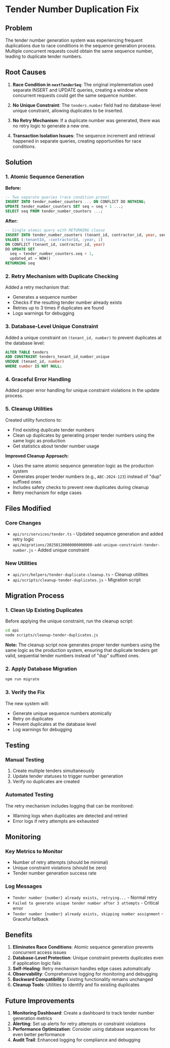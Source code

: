 # Tender Number Duplication Fix

## Problem

The tender number generation system was experiencing frequent duplications due to race conditions in the sequence generation process. Multiple concurrent requests could obtain the same sequence number, leading to duplicate tender numbers.

## Root Causes

1. **Race Condition in `nextTenderSeq`**: The original implementation used separate INSERT and UPDATE queries, creating a window where concurrent requests could get the same sequence number.

2. **No Unique Constraint**: The `tenders.number` field had no database-level unique constraint, allowing duplicates to be inserted.

3. **No Retry Mechanism**: If a duplicate number was generated, there was no retry logic to generate a new one.

4. **Transaction Isolation Issues**: The sequence increment and retrieval happened in separate queries, creating opportunities for race conditions.

## Solution

### 1. Atomic Sequence Generation

**Before:**
```sql
-- Two separate queries (race condition prone)
INSERT INTO tender_number_counters ... ON CONFLICT DO NOTHING;
UPDATE tender_number_counters SET seq = seq + 1 ...;
SELECT seq FROM tender_number_counters ...;
```

**After:**
```sql
-- Single atomic query with RETURNING clause
INSERT INTO tender_number_counters (tenant_id, contractor_id, year, seq)
VALUES (:tenantId, :contractorId, :year, 1)
ON CONFLICT (tenant_id, contractor_id, year) 
DO UPDATE SET 
  seq = tender_number_counters.seq + 1,
  updated_at = NOW()
RETURNING seq
```

### 2. Retry Mechanism with Duplicate Checking

Added a retry mechanism that:
- Generates a sequence number
- Checks if the resulting tender number already exists
- Retries up to 3 times if duplicates are found
- Logs warnings for debugging

### 3. Database-Level Unique Constraint

Added a unique constraint on `(tenant_id, number)` to prevent duplicates at the database level:

```sql
ALTER TABLE tenders 
ADD CONSTRAINT tenders_tenant_id_number_unique 
UNIQUE (tenant_id, number) 
WHERE number IS NOT NULL;
```

### 4. Graceful Error Handling

Added proper error handling for unique constraint violations in the update process.

### 5. Cleanup Utilities

Created utility functions to:
- Find existing duplicate tender numbers
- Clean up duplicates by generating proper tender numbers using the same logic as production
- Get statistics about tender number usage

**Improved Cleanup Approach:**
- Uses the same atomic sequence generation logic as the production system
- Generates proper tender numbers (e.g., `ABC-2024-123`) instead of "dup" suffixed ones
- Includes safety checks to prevent new duplicates during cleanup
- Retry mechanism for edge cases

## Files Modified

### Core Changes
- `api/src/services/tender.ts` - Updated sequence generation and added retry logic
- `api/migrations/20250120000000000000-add-unique-constraint-tender-number.js` - Added unique constraint

### New Utilities
- `api/src/helpers/tender-duplicate-cleanup.ts` - Cleanup utilities
- `api/scripts/cleanup-tender-duplicates.js` - Migration script

## Migration Process

### 1. Clean Up Existing Duplicates

Before applying the unique constraint, run the cleanup script:

```bash
cd api
node scripts/cleanup-tender-duplicates.js
```

**Note:** The cleanup script now generates proper tender numbers using the same logic as the production system, ensuring that duplicate tenders get valid, sequential tender numbers instead of "dup" suffixed ones.

### 2. Apply Database Migration

```bash
npm run migrate
```

### 3. Verify the Fix

The new system will:
- Generate unique sequence numbers atomically
- Retry on duplicates
- Prevent duplicates at the database level
- Log warnings for debugging

## Testing

### Manual Testing
1. Create multiple tenders simultaneously
2. Update tender statuses to trigger number generation
3. Verify no duplicates are created

### Automated Testing
The retry mechanism includes logging that can be monitored:
- Warning logs when duplicates are detected and retried
- Error logs if retry attempts are exhausted

## Monitoring

### Key Metrics to Monitor
- Number of retry attempts (should be minimal)
- Unique constraint violations (should be zero)
- Tender number generation success rate

### Log Messages
- `Tender number {number} already exists, retrying...` - Normal retry
- `Failed to generate unique tender number after 3 attempts` - Critical error
- `Tender number {number} already exists, skipping number assignment` - Graceful fallback

## Benefits

1. **Eliminates Race Conditions**: Atomic sequence generation prevents concurrent access issues
2. **Database-Level Protection**: Unique constraint prevents duplicates even if application logic fails
3. **Self-Healing**: Retry mechanism handles edge cases automatically
4. **Observability**: Comprehensive logging for monitoring and debugging
5. **Backward Compatibility**: Existing functionality remains unchanged
6. **Cleanup Tools**: Utilities to identify and fix existing duplicates

## Future Improvements

1. **Monitoring Dashboard**: Create a dashboard to track tender number generation metrics
2. **Alerting**: Set up alerts for retry attempts or constraint violations
3. **Performance Optimization**: Consider using database sequences for even better performance
4. **Audit Trail**: Enhanced logging for compliance and debugging
